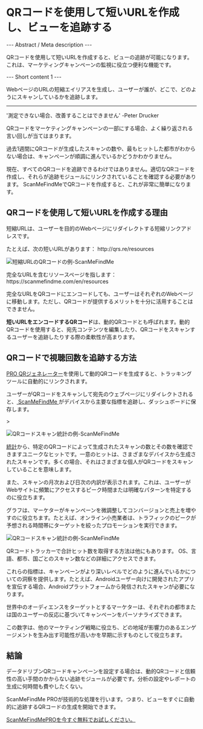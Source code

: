 <h1>QRコードを使用して短いURLを作成し、ビューを追跡する</h1>

--- Abstract / Meta description ---

QRコードを使用して短いURLを作成すると、ビューの追跡が可能になります。これは、マーケティングキャンペーンの監視に役立つ便利な機能です。

--- Short content 1 ---

WebページのURLの短縮エイリアスを生成し、ユーザーが誰が、どこで、どのようにスキャンしているかを追跡します。

----------

<p> <span class="font-italic">'測定できない場合、改善することはできません' </span>-Peter Drucker </p>

<p> QRコードをマーケティングキャンペーンの一部にする場合、よく繰り返される言い回しが当てはまります。</p>

<p>過去1週間にQRコードが生成したスキャンの数や、最もヒットした都市がわからない場合は、キャンペーンが順調に進んでいるかどうかわかりません。</p>

<p>現在、すべてのQRコードを追跡できるわけではありません。適切なQRコードを作成し、それらが追跡モジュールにリンクされていることを確認する必要があります。 ScanMeFindMeでQRコードを作成すると、これが非常に簡単になります。 </p>

<h2>QRコードを使用して短いURLを作成する理由</h2>

<p>短縮URLは、ユーザーを目的のWebページにリダイレクトする短縮リンクアドレスです。 </p>

<p>たとえば、次の短いURLがあります：<span class="font-italic"> http://qrs.re/resources </span> </p>

<p class="imageholder">
    <img src="https://media.scanmefindme.com/blog/about_dynamic_url/files/img 1 - qr.png"
        alt="短縮URLのQRコードの例-ScanMeFindMe">
</p>

<p>完全なURLを含むリソースページを指します：<span class="font-italic"> https://scanmefindme.com/en/resources </span> </p>

<p>完全なURLをQRコードにエンコードしても、ユーザーはそれぞれのWebページに移動します。ただし、QRコードが提供するメリットを十分に活用することはできません。 </p>

<p><strong>短いURLをエンコードするQRコード</strong>は、動的QRコードとも呼ばれます。動的QRコードを使用すると、宛先コンテンツを編集したり、QRコードをスキャンするユーザーを追跡したりする際の柔軟性が高まります。</p>

<h2>QRコードで視聴回数を追跡する方法</h2>

<p> <a href="#pro"> PRO QRジェネレーター</a>を使用して動的QRコードを生成すると、トラッキングツールに自動的にリンクされます。</p>

<p>ユーザーがQRコードをスキャンして宛先のウェブページにリダイレクトされると、<a href="#static:url"> ScanMeFindMe </a>がデバイスから主要な指標を追跡し、ダッシュボードに保存します。</p>>

<p class="imageholder">
    <img src="https://media.scanmefindme.com/blog/about_dynamic_url/files/img 2 - total scans.png"
        alt="QRコードスキャン統計の例-ScanMeFindMe">
</p>

<p> <a href="#article:about_statistics" title="動的QRコードのスキャン統計">統計</a>から、特定のQRコードによって生成されたスキャンの数とその数を確認できますユニークなヒットです。一意のヒットは、さまざまなデバイスから生成されたスキャンです。多くの場合、それはさまざまな個人がQRコードをスキャンしていることを意味します。 </p>

<p>また、スキャンの月次および日次の内訳が表示されます。これは、ユーザーがWebサイトに頻繁にアクセスするピーク時間または明確なパターンを特定するのに役立ちます。 </p>

<p>グラフは、マーケターがキャンペーンを微調整してコンバージョンと売上を増やすのに役立ちます。たとえば、オンライン小売業者は、トラフィックのピークが予想される時間帯にターゲットを絞ったプロモーションを実行できます。</p>

<p class="imageholder">
    <img src="https://media.scanmefindme.com/blog/about_dynamic_url/files/img 3 - scans by.png"
        alt="QRコードスキャン統計の例-ScanMeFindMe">
</p>

<p>QRコードトラッカーで合計ヒット数を取得する方法は他にもあります。 OS、言語、都市、国ごとのスキャン数などの詳細にアクセスできます。 </p>

<p>これらの指標は、キャンペーンがより深いレベルでどのように進んでいるかについての洞察を提供します。たとえば、Androidユーザー向けに開発されたアプリを宣伝する場合、Androidプラットフォームから発信されたスキャンが必要になります。 </p>

<p>世界中のオーディエンスをターゲットとするマーケターは、それぞれの都市または国のユーザーの反応に基づいてキャンペーンをパーソナライズできます。 </p>

<p>この数字は、他のマーケティング戦略に役立ち、どの地域が影響力のあるエンゲージメントを生み出す可能性が高いかを早期に示すものとして役立ちます。 </p>

<h2>結論</h2>

<p>データドリブンQRコードキャンペーンを設定する場合は、動的QRコードと信頼性の高い手間のかからない追跡モジュールが必要です。分析の設定やレポートの生成に何時間も費やしたくない。</p>

<p> ScanMeFindMe PROが技術的な処理を行います。つまり、ビューをすぐに自動的に追跡するQRコードの生成を開始できます。</p>

<p> <a href="#pro">ScanMeFindMePROを今すぐ無料でお試しください。</a></p>
